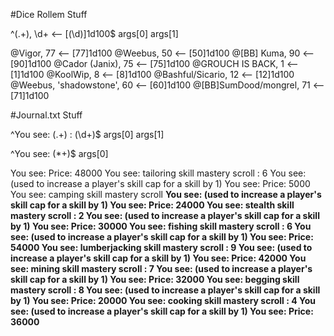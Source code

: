 #Dice Rollem Stuff

^(.+), \d+ ⟵ [(\d)]1d100$
args[0] args[1]


@Vigor, 77 ⟵ [77]1d100
@Weebus, 50 ⟵ [50]1d100
@[BB] Kuma, 90 ⟵ [90]1d100
@Cador (Janix), 75 ⟵ [75]1d100
@GROUCH IS BACK, 1 ⟵ [1]1d100
@KoolWip, 8 ⟵ [8]1d100
@Bashful/Sicario, 12 ⟵ [12]1d100
@Weebus, 'shadowstone', 60 ⟵ [60]1d100
@[BB]SumDood/mongrel, 71 ⟵ [71]1d100


#Journal.txt Stuff

^You see: (.+) : (\d+)$  <Matches A> 
args[0] args[1]

^You see: (*+)$ <Matches b>
args[0] 

You see: Price: 48000
You see: tailoring skill mastery scroll : 6  <a>
You see: (used to increase a player's skill cap for a skill by 1)
You see: Price: 5000
You see: camping skill mastery scroll <b>
You see: (used to increase a player's skill cap for a skill by 1)
You see: Price: 24000
You see: stealth skill mastery scroll : 2
You see: (used to increase a player's skill cap for a skill by 1)
You see: Price: 30000
You see: fishing skill mastery scroll : 6
You see: (used to increase a player's skill cap for a skill by 1)
You see: Price: 54000
You see: lumberjacking skill mastery scroll : 9
You see: (used to increase a player's skill cap for a skill by 1)
You see: Price: 42000
You see: mining skill mastery scroll : 7
You see: (used to increase a player's skill cap for a skill by 1)
You see: Price: 32000
You see: begging skill mastery scroll : 8
You see: (used to increase a player's skill cap for a skill by 1)
You see: Price: 20000
You see: cooking skill mastery scroll : 4
You see: (used to increase a player's skill cap for a skill by 1)
You see: Price: 36000